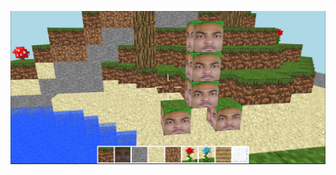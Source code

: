 ![BUILD SCREENSHOT](https://github.com/WAP-Industries/Ohio-Minecraft/blob/main/creeper_rule_34.png?raw=true)
